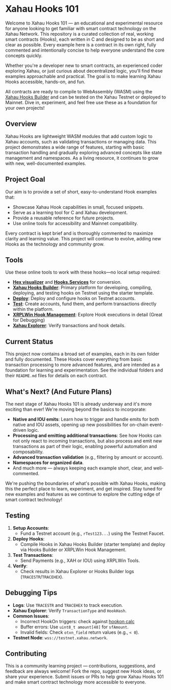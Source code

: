 
# Xahau Hooks 101

Welcome to Xahau Hooks 101 — an educational and experimental resource for anyone looking to get familiar with smart contract technology on the Xahau Network. This repository is a curated collection of real, working smart contracts (Hooks), each written in C and designed to be as short and clear as possible. Every example here is a contract in its own right, fully commented and intentionally concise to help everyone understand the core concepts quickly.

Whether you're a developer new to smart contracts, an experienced coder exploring Xahau, or just curious about decentralized logic, you'll find these examples approachable and practical. The goal is to make learning Xahau Hooks accessible, hands-on, and fun.

All contracts are ready to compile to WebAssembly (WASM) using the [Xahau Hooks Builder](https://hooks-builder.xrpl.org/develop) and can be tested on the Xahau Testnet or deployed to Mainnet. Dive in, experiment, and feel free use these as a foundation for your own projects!


## Overview
Xahau Hooks are lightweight WASM modules that add custom logic to Xahau accounts, such as validating transactions or managing data. This project demonstrates a wide range of features, starting with basic transaction handling and gradually exploring advanced concepts like state management and namespaces. As a living resource, it continues to grow with new, well-documented examples.


## Project Goal
Our aim is to provide a set of short, easy-to-understand Hook examples that:
- Showcase Xahau Hook capabilities in small, focused snippets.
- Serve as a learning tool for C and Xahau development.
- Provide a reusable reference for future projects.
- Use online tools for accessibility and Mainnet compatibility.

Every contract is kept brief and is thoroughly commented to maximize clarity and learning value. This project will continue to evolve, adding new Hooks as the technology and community grow.


## Tools

Use these online tools to work with these hooks—no local setup required:
- **[Hex visualizer](https://transia-rnd.github.io/xrpl-hex-visualizer/)** and **[Hooks.Services](https://hooks.services/tools)** for conversion.
- **[Xahau Hooks Builder](https://hooks-builder.xrpl.org/develop)**: Primary platform for developing, compiling, deploying, and testing hooks on Testnet using the starter template.
- **[Deploy](https://hooks-builder.xrpl.org/deploy)**: Deploy and configure hooks on Testnet accounts.
- **[Test](https://hooks-builder.xrpl.org/test)**: Create accounts, fund them, and perform transactions directly within the platform.
- **[XRPLWin Hook Management](https://xahau-testnet.xrplwin.com/)**: Explore Hook executions in detail (Great for Debugging)
- **[Xahau Explorer](https://test.xahauexplorer.com/en)**: Verify transactions and hook details.


## Current Status
This project now contains a broad set of examples, each in its own folder and fully documented. These Hooks cover everything from basic transaction processing to more advanced features, and are intended as a foundation for learning and experimentation. See the individual folders and their `README.md` files for details on each contract.



## What's Next? (And Future Plans)

The next stage of Xahau Hooks 101 is already underway and it's more exciting than ever! We're moving beyond the basics to incorporate:

- **Native and IOU emits**: Learn how to trigger and handle emits for both native and IOU assets, opening up new possibilities for on-chain event-driven logic.
- **Processing and emitting additional transactions**: See how Hooks can not only react to incoming transactions, but also process and emit new transactions as part of their logic, enabling powerful automation and composability.
- **Advanced transaction validation** (e.g., filtering by amount or account).
- **Namespaces for organized data**.
- And much more — always keeping each example short, clear, and well-commented.

We're pushing the boundaries of what's possible with Xahau Hooks, making this the perfect place to learn, experiment, and get inspired. Stay tuned for new examples and features as we continue to explore the cutting edge of smart contract technology!


## Testing
1. **Setup Accounts**:
   - Fund a Testnet account (e.g., `rTest123...`) using the Testnet Faucet.
2. **Deploy Hooks**:
   - Compile Hooks in Xahau Hooks Builder (starter template) and deploy via Hooks Builder or XRPLWin Hook Management.
3. **Test Transactions**:
   - Send Payments (e.g., XAH or IOU) using XRPLWin Tools.
4. **Verify**:
   - Check results in Xahau Explorer or Hooks Builder logs (`TRACESTR`/`TRACEHEX`).


## Debugging Tips
- **Logs**: Use `TRACESTR` and `TRACEHEX` to track execution.
- **Xahau Explorer**: Verify `TransactionType` and `HookHash`.
- **Common Issues**:
  - Incorrect HookOn triggers: check against [hookon calc](https://richardah.github.io/xrpl-hookon-calculator/)
  - Buffer errors: Use `uint8_t amount[48]` for `sfAmount`.
  - Invalid fields: Check `otxn_field` return values (e.g., `< 0`).
- **Testnet Node**: `wss://testnet.xahau.network`.


## Contributing
This is a community learning project — contributions, suggestions, and feedback are always welcome! Fork the repo, suggest new Hook ideas, or share your experience. Submit issues or PRs to help grow Xahau Hooks 101 and make smart contract technology more accessible to everyone.
